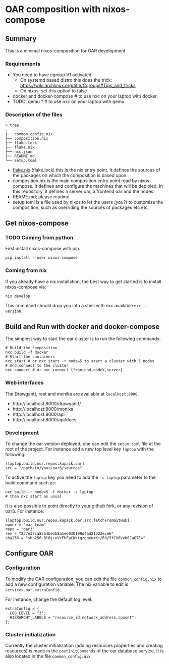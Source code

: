 # OAR composition with nixos-compose

## Summary

This is a minimal nixos-composition for OAR development.

### Requirements

- You need to have cgroup V1 activated
    - On systemd based distro this does the trick: https://wiki.archlinux.org/title/Cgroups#Tips_and_tricks
    - On nixos: set this option to false
- docker and docker-compose # to use nxc on your laptop with docker
- TODO: qemu ? # to use nxc on your laptop with qemu

### Description of the files

```
> tree
.
├── common_config.nix
├── composition.nix
├── flake.lock
├── flake.nix
├── nxc.json
├── README.md
└── setup.toml
```

- [flake.nix](https://nix.dev/concepts/flakes) (flake.lock) this is the nix entry point. It defines the sources of the packages on which the composition is based upon.
- composition.nix is the main composition entry point read by nixos-compose. It defines and configure the machines that will be deploied. In this repository, it defines a server oar, a frontend oar and the nodes.
- REAME.md; please readme.
- setup.toml is a file used by nixos to let the users (you?) to customize the composition, such as overriding the sources of packages etc etc.

## Get nixos-compose

### TODO Coming from python

First install nixos-compose with pip.

```
pip install --user nixos-compose
```

### Coming from nix

If you already have a nix installation, the best way to get started is to install nixos-compose via:

```
nix develop
```

This command should drop you into a shell with nxc available `nxc --version`.

## Build and Run with docker and docker-compose

The simplest way to start the oar cluster is to run the following commands:

```
# Build the composition
nxc build -f docker
# Start the containers
nxc start # or nxc start -r node=5 to start a cluster with 5 nodes
# And connect to the cluster
nxc connect # or nxc connect {frontend,nodeX,server}
```

### Web interfaces

The Drawgantt, rest and monika are available at `localhost:8000`.

- http://localhost:8000/drawgantt/
- http://localhost:8000/monika
- http://localhost:8000/api
- http://localhost:8000/api/docs

### Development

To change the oar version deployed, one can edit the `setum.toml` file at the root of the project.
For instance add a new top level key `laptop` with the following:

```
[laptop.build.nur.repos.kapack.oar]
src = "/path/to/your/oar3/sources"
```

To active the `laptop` key you need to add the `-s laptop` parameter to the build command such as:

```
nxc build -r node=5 -f docker -s laptop
# then nxc start as usual
```

It is also possible to point directly to your github fork, or any revision of oar3. 
For instance:

```
[laptop.build.nur.repos.kapack.oar.src.fetchFromGitHub]
owner = "oar-team"
repo = "oar3"
rev = "237e37ca83b4be3b8a1e6930199d4ad21222ece6"
sha256 = "sha256-8l0jcuV+FbFpCWktqzgbvu+K+/Rh/5fCX8VvH0JaG7E="
```

## Configure OAR

### Configuration

To modify the OAR configuration, you can edit the file `common_config.nix` to add a new configuration variable.
The nix variable to edit is `services.oar.extraConfig`.


For instance, change the default log level:

```
extraConfig = {
  LOG_LEVEL = "3";
  HIERARCHY_LABELS = "resource_id,network_address,cpuset";
};
```


### Cluster initialization

Currently the cluster initialization (adding resources properties and creating resources) is made in the `postInitCommands` of the oar database service. It is also located in the file `common_config.nix`.
